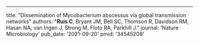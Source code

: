 ---
title: "Dissemination of Mycobacterium abscessus via global transmission networks"
authors: "**Ruis C**, Bryant JM, Bell SC, Thomson R, Davidson RM, Hasan NA, van Ingen J, Strong M, Floto RA, Parkhill J."
journal: 'Nature Microbiology'
pub_date: '2021-09-20'
pmid: '34545208'

